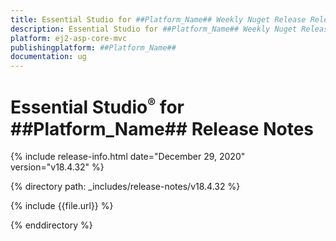 ```yaml
---
title: Essential Studio for ##Platform_Name## Weekly Nuget Release Release Notes  
description: Essential Studio for ##Platform_Name## Weekly Nuget Release Release Notes  
platform: ej2-asp-core-mvc
publishingplatform: ##Platform_Name##
documentation: ug
---
```


# Essential Studio<sup style="font-size:70%">&reg;</sup> for  ##Platform_Name##  Release Notes  

{% include release-info.html date="December 29, 2020"   version="v18.4.32"  %} 

{% directory path: _includes/release-notes/v18.4.32 %}

{% include {{file.url}} %}

{% enddirectory %}
